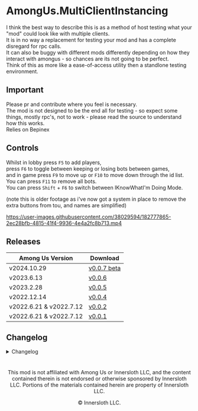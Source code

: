 # AmongUs.MultiClientInstancing

I think the best way to describe this is as a method of host testing what your "mod" could look like with multiple clients.<br>
It is in no way a replacement for testing your mod and has a complete disregard for rpc calls.<br>
It can also be buggy with different mods differently depending on how they interact with amongus - so chances are its not going to be perfect.<br>
Think of this as more like a ease-of-access utility then a standlone testing environment.

## Important
Please pr and contribute where you feel is necessary.<br>
The mod is not designed to be the end all for testing - so expect some things, mostly rpc's, not to work - please read the source to understand how this works.<br>
Relies on Bepinex

## Controls 

Whilst in lobby press `F5` to add players,<br>
press `F6` to toggle between keeping or losing bots between games,<br>
and in game press `F9` to move up or `F10` to move down through the id list.<br>
You can press `F11` to remove all bots.<br>
You can press `Shift` + `F6` to switch between IKnowWhatI'm Doing Mode.

(note this is older footage as i've now got a system in place to remove the extra buttons from tou, and names are simplified)


https://user-images.githubusercontent.com/38029594/182777865-2ec28bfb-4815-41f4-9936-4e4a2fc8b713.mp4


## Releases

| Among Us Version | Download |
|----------|-------------|
| v2024.10.29 | [v0.0.7 beta](https://github.com/vicuuu/AmongUs.MultiClientInstancing/releases/tag/v0.0.7)
| v2023.6.13 | [v0.0.6](https://github.com/MyDragonBreath/AmongUs.MultiClientInstancing/releases/tag/v0.0.6)
| v2023.2.28 | [v0.0.5](https://github.com/MyDragonBreath/AmongUs.MultiClientInstancing/releases/tag/v0.0.5)
| v2022.12.14 | [v0.0.4](https://github.com/MyDragonBreath/AmongUs.MultiClientInstancing/releases/tag/v0.0.4)
| v2022.6.21 & v2022.7.12 | [v0.0.2](https://github.com/MyDragonBreath/AmongUs.MultiClientInstancing/releases/tag/v0.0.2)
| v2022.6.21 & v2022.7.12 | [v0.0.1](https://github.com/MyDragonBreath/AmongUs.MultiClientInstancing/releases/tag/v0.0.1)

## Changelog

<details>
  <summary> Changelog </summary>
  <details>
  <summary> v0.0.6 </summary>
  <ul>
    <li> Updated to latest version </li>
    <li> Submerged compatibility </li>
    <li> Client Simplifications </li>
    <li> IKnowWhatI'm Doing Mode (with shift+f6) </li>
    <li> Mod auto disables in case you accidently join an online game </li>
    <li> Fix null hat </li>
    <li> Fix update checker without internet </li>
    <li> Fix removing all players causing you to lose your body </li>
    <li> Fix light issues </li>
  </ul>
  </details>
  <details>
  <summary> v0.0.5 </summary>
  <ul>
    <li> Robot presistence </li>
    <li> Player removal keybind </li>
    <li> Countdown timer removed </li>
    <li> Fix Airship Spawning </li>
  </ul>
  </details>
  <details>
  <summary> v0.0.4 </summary>
  <ul>
    <li> Updated to latest version, fixed bugs </li>
    <li> Added update warner </li>
    <li> Big thanks to twix who has released me from the basement in exchange for me finally returning to this mod </li>
    <li> Removed Reactor, excess uranium will be sold to prolong my time outside of the basement</li>
  </ul>
  </details>
  <details>
  <summary> v0.0.2 </summary>
  <ul>
    <li> Added clamps, and system to remove TOU buttons </li>
    <li> please save me twix has me locked in basement </li>
  </ul>
  </details>
  <details>
  <summary> v0.0.1 </summary>
  <ul>
    <li> Base systems for creating and switching between Playercontrols </li>
  </ul>
  </details>
</details>


#
<p align="center">This mod is not affiliated with Among Us or Innersloth LLC, and the content contained therein is not endorsed or otherwise sponsored by Innersloth LLC. Portions of the materials contained herein are property of Innersloth LLC.</p>
<p align="center">© Innersloth LLC.</p>
